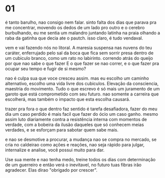 # 01

é tanto barulho, nao consigo nem falar. 
sinto falta dos dias que parava pra me concentrar,
movendo os dedos de um lado pro outro e o cerebro burbulhando, 
eu me sentia um malandro juntando latinha na praia
olhando a raba da gatinha que decia ate o pautch.
isso claro, é tudo vendaval.

vem e vai fazendo nós no litoral.
A maresia suspensa nas nuvens do teu caráter, 
enferrujado pelo sal da boca que fica sem sorrir
presa dentro de um cubiculo branco, como um rato no labirinto.
correndo atrás do queijo por que nao sabe o que fazer
E o que fazer se nao correr, e o que fazer pra ocupar seu tempo e fugir de si mesmo?

nao é culpa sua que voce cresceu assim.
mas eu escolho um caminho alternativo,
escolho uma vida livre dos cubiculos.
Elevação da consciencia, maestria do movimento.
Tudo o que escrevo é só mais um juramento
de um garoto que está comprometido com seu futuro.
nao somente a carreira que escolherá, 
mas também o impacto que esta escolha causará.

trazer pra fora o que dentro faz sentido é tarefa desafiadora,
fazer do meu dia um caso perdido é mais facil que fazer do ócio um caso ganho.
mesmo assim luto diariamente contra a resistência interna
com momentos de verdade, com a bobeira da ilusão
daqueles que só conhecem meias verdades, e se esforçam para sabotar quem sabe mais.

e nao se desmotive a procurar, 
a mudança nao se compra no mercado, se cria no caldeirao
como ações e reações, nao seja rápido para julgar,
internalize e analise, você possui muito para dar.

Use sua mente e nao tenha medo,
treine todos os dias com determinação de um guerreiro
e então verá o inevitavel, no futuro tuas fibras irão agradecer. Elas dirao "obrigado por crescer".
